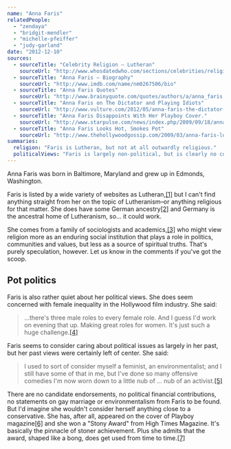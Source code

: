 ```yaml
---
name: "Anna Faris"
relatedPeople:
  - "zendaya"
  - "bridgit-mendler"
  - "michelle-pfeiffer"
  - "judy-garland"
date: "2012-12-10"
sources:
  - sourceTitle: "Celebrity Religion – Lutheran"
    sourceUrl: "http://www.whosdatedwho.com/sections/celebrities/religion/lutheran"
  - sourceTitle: "Anna Faris – Biography"
    sourceUrl: "http://www.imdb.com/name/nm0267506/bio"
  - sourceTitle: "Anna Faris Quotes"
    sourceUrl: "http://www.brainyquote.com/quotes/authors/a/anna_faris.html"
  - sourceTitle: "Anna Faris on The Dictator and Playing Idiots"
    sourceUrl: "http://www.vulture.com/2012/05/anna-faris-the-dictator-interview.html"
  - sourceTitle: "Anna Faris Disappoints With Her Playboy Cover."
    sourceUrl: "http://www.starpulse.com/news/index.php/2009/09/18/anna_faris_disappoints_with_her_playboy_"
  - sourceTitle: "Anna Faris Looks Hot, Smokes Pot"
    sourceUrl: "http://www.thehollywoodgossip.com/2009/03/anna-faris-looks-hot-smokes-pot/"
summaries:
  religion: "Faris is Lutheran, but not at all outwardly religious."
  politicalViews: "Faris is largely non-political, but is clearly no conservative.  ambiguity"
---
```


Anna Faris was born in Baltimore, Maryland and grew up in Edmonds, Washington.

Faris is listed by a wide variety of websites as Lutheran,<a class="source-citation" href="#http%3A%2F%2Fwww.whosdatedwho.com%2Fsections%2Fcelebrities%2Freligion%2Flutheran" title="Celebrity Religion – Lutheran">[1]</a> but I can't find anything straight from her on the topic of Lutheranism–or anything religious for that matter. She does have some German ancestry<a class="source-citation" href="#http%3A%2F%2Fwww.imdb.com%2Fname%2Fnm0267506%2Fbio" title="Anna Faris – Biography">[2]</a> and Germany is the ancestral home of Lutheranism, so… it could work.

She comes from a family of sociologists and academics,<a class="source-citation" href="#http%3A%2F%2Fwww.imdb.com%2Fname%2Fnm0267506%2Fbio" title="Anna Faris – Biography">[3]</a> who might view religion more as an enduring social institution that plays a role in politics, communities and values, but less as a source of spiritual truths. That's purely speculation, however. Let us know in the comments if you've got the scoop.


## Pot politics

Faris is also rather quiet about her political views. She does seem concerned with female inequality in the Hollywood film industry. She said:

>…there's three male roles to every female role. And I guess I'd work on evening that up. Making great roles for women. It's just such a huge challenge.<a class="source-citation" href="#http%3A%2F%2Fwww.brainyquote.com%2Fquotes%2Fauthors%2Fa%2Fanna_faris.html" title="Anna Faris Quotes">[4]</a>

Faris seems to consider caring about political issues as largely in her past, but her past views were certainly left of center. She said:

>I used to sort of consider myself a feminist, an environmentalist; and I still have some of that in me, but I've done so many offensive comedies I'm now worn down to a little nub of … nub of an activist.<a class="source-citation" href="#http%3A%2F%2Fwww.vulture.com%2F2012%2F05%2Fanna-faris-the-dictator-interview.html" title="Anna Faris on The Dictator and Playing Idiots">[5]</a>

There are no candidate endorsements, no political financial contributions, no statements on gay marriage or environmentalism from Faris to be found. But I'd imagine she wouldn't consider herself anything close to a conservative. She has, after all, appeared on the cover of Playboy magazine<a class="source-citation" href="#http%3A%2F%2Fwww.starpulse.com%2Fnews%2Findex.php%2F2009%2F09%2F18%2Fanna_faris_disappoints_with_her_playboy_" title="Anna Faris Disappoints With Her Playboy Cover.">[6]</a> and she won a "Stony Award" from High Times Magazine. It's basically the pinnacle of stoner achievement. Plus she admits that the award, shaped like a bong, does get used from time to time.<a class="source-citation" href="#http%3A%2F%2Fwww.thehollywoodgossip.com%2F2009%2F03%2Fanna-faris-looks-hot-smokes-pot%2F" title="Anna Faris Looks Hot, Smokes Pot">[7]</a>
